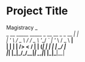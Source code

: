 # Project Title

Magistracy
                                          _  
 _ __   _____  _____ _ __ __ _ _ __   ___| |_  
| '_ \ / _ \ \/ / _ \ '__/ _` | '_ \ / _ \ __|  
| | | |  __/>  <  __/ | | (_| | | | |  __/ |_  
|_| |_|\___/_/\_\___|_|  \__,_|_| |_|\___|\__|  

